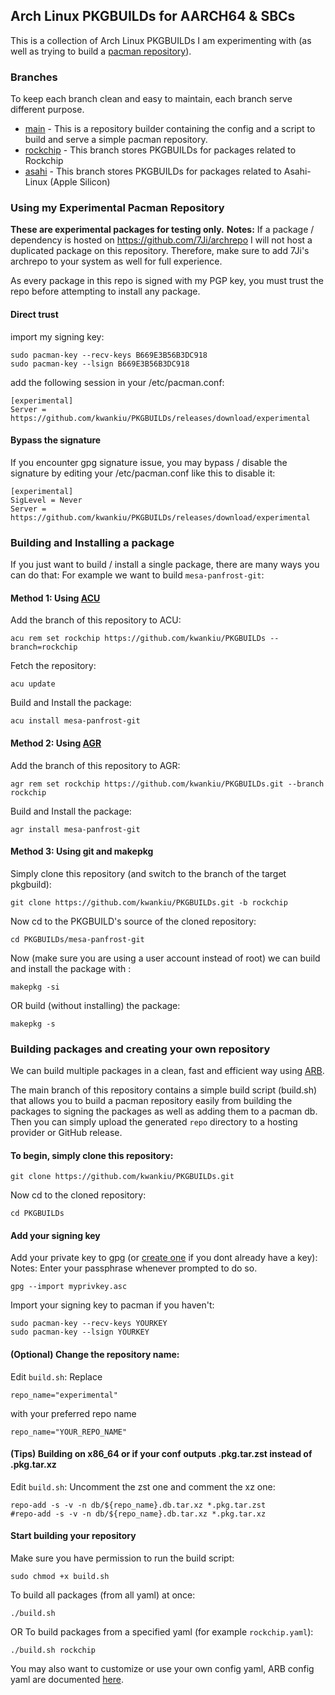 ## Arch Linux PKGBUILDs for AARCH64 & SBCs

This is a collection of Arch Linux PKGBUILDs I am experimenting with (as well as trying to build a [pacman repository](https://github.com/kwankiu/PKGBUILDs/releases/tag/experimental)).

### Branches
To keep each branch clean and easy to maintain, each branch serve different purpose.

- [main](https://github.com/kwankiu/PKGBUILDs/tree/main) - This is a repository builder containing the config and a script to build and serve a simple pacman repository.
- [rockchip](https://github.com/kwankiu/PKGBUILDs/tree/rockchip) - This branch stores PKGBUILDs for packages related to Rockchip
- [asahi](https://github.com/kwankiu/PKGBUILDs/tree/asahi) - This branch stores PKGBUILDs for packages related to Asahi-Linux (Apple Silicon)

### Using my Experimental Pacman Repository
**These are experimental packages for testing only.**
**Notes:** If a package / dependency is hosted on https://github.com/7Ji/archrepo I will not host a duplicated package on this repository. Therefore, make sure to add 7Ji's archrepo to your system as well for full experience.

As every package in this repo is signed with my PGP key, you must trust the repo before attempting to install any package.

#### Direct trust
import my signing key:
```
sudo pacman-key --recv-keys B669E3B56B3DC918
sudo pacman-key --lsign B669E3B56B3DC918
```
add the following session in your /etc/pacman.conf:
```
[experimental]
Server = https://github.com/kwankiu/PKGBUILDs/releases/download/experimental
```
#### Bypass the signature
If you encounter gpg signature issue, you may bypass / disable the signature by editing your /etc/pacman.conf like this to disable it:
```
[experimental]
SigLevel = Never
Server = https://github.com/kwankiu/PKGBUILDs/releases/download/experimental
```

### Building and Installing a package
If you just want to build / install a single package, there are many ways you can do that:
For example we want to build 	`mesa-panfrost-git`:

#### Method 1: Using [ACU](https://github.com/kwankiu/acu)
Add the branch of this repository to ACU:
```
acu rem set rockchip https://github.com/kwankiu/PKGBUILDs --branch=rockchip
```
Fetch the repository:
```
acu update
```
Build and Install the package:
```
acu install mesa-panfrost-git
```
#### Method 2: Using [AGR](https://github.com/hbiyik/agr)
Add the branch of this repository to AGR:
```
agr rem set rockchip https://github.com/kwankiu/PKGBUILDs.git --branch rockchip
```
Build and Install the package:
```
agr install mesa-panfrost-git
```

#### Method 3: Using git and makepkg

Simply clone this repository (and switch to the branch of the target pkgbuild):
```
git clone https://github.com/kwankiu/PKGBUILDs.git -b rockchip
```
Now cd to the PKGBUILD's source of the cloned repository:
```
cd PKGBUILDs/mesa-panfrost-git
```
Now (make sure you are using a user account instead of root) we can build and install the package with :
```
makepkg -si
```
OR
build (without installing) the package:
```
makepkg -s
```

### Building packages and creating your own repository

We can build multiple packages in a clean, fast and efficient way using [ARB](https://github.com/7Ji/arb).

The main branch of this repository contains a simple build script (build.sh) that allows you to build a pacman repository easily from building the packages to signing the packages as well as adding them to a pacman db. Then you can simply upload the generated `repo` directory to a hosting provider or GitHub release.

#### To begin, simply clone this repository:
```
git clone https://github.com/kwankiu/PKGBUILDs.git
```
Now cd to the cloned repository:
```
cd PKGBUILDs
```
#### Add your signing key
Add your private key to gpg (or [create one](https://gist.github.com/elieux/fad9451bbfc4ddb5cde7) if you dont already have a key): 
Notes: Enter your passphrase whenever prompted to do so.
```
gpg --import myprivkey.asc
```

Import your signing key to pacman if you haven't:
```
sudo pacman-key --recv-keys YOURKEY
sudo pacman-key --lsign YOURKEY
```
#### (Optional) Change the repository name:
Edit `build.sh`:
Replace
```
repo_name="experimental"
```
with your preferred repo name
```
repo_name="YOUR_REPO_NAME"
```
#### (Tips) Building on x86_64 or if your conf outputs .pkg.tar.zst instead of .pkg.tar.xz
Edit `build.sh`:
Uncomment the zst one and comment the xz one:
```
repo-add -s -v -n db/${repo_name}.db.tar.xz *.pkg.tar.zst
#repo-add -s -v -n db/${repo_name}.db.tar.xz *.pkg.tar.xz
```
#### Start building your repository
Make sure you have permission to run the build script:
```
sudo chmod +x build.sh
```
To build all packages (from all yaml) at once:
```
./build.sh
```
OR
To build packages from a specified yaml (for example `rockchip.yaml`):
```
./build.sh rockchip
```
You may also want to customize or use your own config yaml, ARB config yaml are documented [here](https://github.com/7Ji/arch_repo_builder#config).
